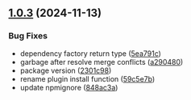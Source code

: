 ## [1.0.3](https://github.com/vue-modeler/dc/compare/v1.0.2...v1.0.3) (2024-11-13)

### Bug Fixes

* dependency factory return type ([5ea791c](https://github.com/vue-modeler/dc/commit/5ea791c461dc3cfb469c767cb5199f5eafb202df))
* garbage after resolve merge conflicts ([a290480](https://github.com/vue-modeler/dc/commit/a29048059fa3758b34989f278e22c326a3d6cee1))
* package version ([2301c98](https://github.com/vue-modeler/dc/commit/2301c98075eccc7f1462791d65538b522b3130ec))
* rename plugin install function ([59c5e7b](https://github.com/vue-modeler/dc/commit/59c5e7b6c4ffc0d0cad76172bf6b24d68f50c296))
* update npmignore ([848ac3a](https://github.com/vue-modeler/dc/commit/848ac3a40f8965416bb45ffa9c061230cc3538d5))
